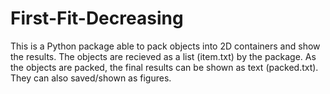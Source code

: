 # First-Fit-Decreasing

This is a Python package able to pack objects into 2D containers and show the results.
The objects are recieved as a list (item.txt) by the package.
As the objects are packed, the final results can be shown as text (packed.txt). They can also saved/shown as figures.
